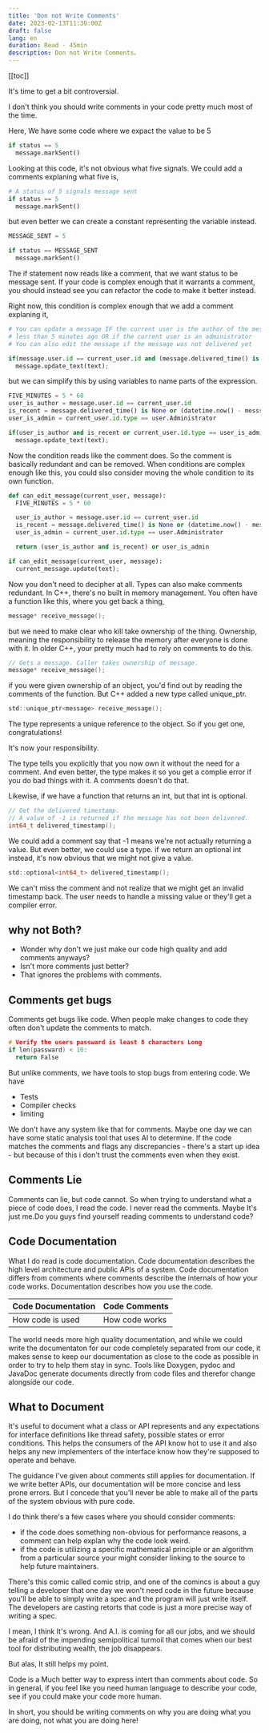 ```yaml
---
title: 'Don not Write Comments'
date: 2023-02-13T11:30:00Z
draft: false
lang: en
duration: Read · 45min
description: Don not Write Comments。
---
```


[[toc]]

It's time to get a bit controversial.

I don't think you should write comments in your code pretty much most of the time.

Here, We have some code where we expact the value to be 5

```python
if status == 5
  message.markSent()
```

Looking at this code, it's not obvious what five signals. We could add a comments explaning what five is,

```python
# A status of 5 signals message sent
if status == 5
  message.markSent()
```

but even better we can create a constant representing the variable instead.

```python
MESSAGE_SENT = 5

if status == MESSAGE_SENT
  message.markSent()
```

The if statement now reads like a comment, that we want status to be message sent. If your code is complex enough that it warrants a comment, you should instead see you can refactor the code to make it better instead.

Right now, this condition is complex enough that we add a comment explaning it,

```python
# You can update a message IF the current user is the author of the message and the message was delivered
# less than 5 minutes ago OR if the current user is an administrator
# You can also edit the message if the message was not delivered yet

if(message.user.id == current_user.id and (message.delivered_time() is None or (datetime.now() - messsage.delivered_time()).seconds < 300)) or current_user.id.type == user.Administrator:
  message.update_text(text);
```

but we can simplify this by using variables to name parts of the expression.

```python
FIVE_MINUTES = 5 * 60
user_is_author = message.user.id == current_user.id
is_recent = message.delivered_time() is None or (datetime.now() - messsage.delivered_time()).seconds < FIVE_MINUTES
user_is_admin = current_user.id.type == user.Administrator

if(user_is_author and is_recent or current_user.id.type == user_is_admin:
  message.update_text(text);
```

Now the condition reads like the comment does. So the comment is basically redundant and can be removed. When conditions are complex enough like this, you could slso consider moving the whole condition to its own function.

```python
def can_edit_message(current_user, message):
  FIVE_MINUTES = 5 * 60

  user_is_author = message.user.id == current_user.id
  is_recent = message.delivered_time() is None or (datetime.now() - messsage.delivered_time()).seconds < FIVE_MINUTES
  user_is_admin = current_user.id.type == user.Administrator

  return (user_is_author and is_recent) or user_is_admin

if can_edit_message(current_user, message):
  current_message.update(text);
```

Now you don't need to decipher at all. Types can also make comments redundant. In C++, there's no built in memory management. You often have a function like this, where you get back a thing,

```c
message* receive_message();
```

but we need to make clear who kill take ownership of the thing. Ownership, meaning the responsibility to release the memory after everyone is done with it. In older C++, your pretty much had to rely on comments to do this.

```c
// Gets a message. Caller takes ownership of message.
message* receive_message();
```

if you were given ownership of an object, you'd find out by reading the comments of the function. But C++ added a new type called unique_ptr.

```c
std::unique_ptr<message> receive_message();
```

The type represents a unique reference to the object. So if you get one, congratulations!

It's now your responsibility.

The type tells you explicitly that you now own it without the need for a comment. And even better, the type makes it so you get a complie error if you do bad things with it. A comments doesn't do that.

Likewise, if we have a function that returns an int, but that int is optional.

```c
// Get the delivered timestamp. 
// A value of -1 is returned if the message has not been delivered.
int64_t delivered_timestamp();
```

We could add a comment say that -1 means we're not actually returning a value. But even better, we could use a type. if we return an optional int instead, it's now obvious that we might not give a value.

```c
std::optional<int64_t> delivered_timestamp();
```

We can't miss the comment and not realize that we might get an invalid timestamp back. The user needs to handle a missing value or they'll get a compiler error.

## why not Both?

- Wonder why don't we just make our code high quality and add comments anyways?
- Isn't more comments just better?
- That ignores the problems with comments.

## Comments get bugs

Comments get bugs like code. When people make changes to code they often don't update the comments to match.

```c
# Verify the users passward is least 8 characters Long
if len(passward) < 10:
  return False
```

But unlike comments, we have tools to stop bugs from entering code. We have

- Tests
- Compiler checks
- limiting

We don't have any system like that for comments. Maybe one day we can have some static analysis tool that uses AI to determine. If the code matches the comments and flags
any discrepancies - there's a start up idea - but because of this i don't trust the comments even when they exist.

## Comments Lie

Comments can lie, but code cannot. So when trying to understand what a piece of code does, I read the code. I never read the comments. Maybe It's just me.Do you guys find yourself reading comments to understand code?

## Code Documentation

What I do read is code documentation. Code documentation describes the high level architecture and public APIs of a system. Code documentation differs from comments where comments describe the internals of how your code works. Documentation describes how you use the code.

| Code Documentation       | Code Comments                        |
| --------------- | -------------------------------------- |
|How code is used|How code works|

The world needs more high quality documentation, and while we could write the documentaton for our code completely separated from our code, it makes sense to keep our documentation as close to the code as possible in order to try to help them stay in sync. Tools like Doxygen, pydoc and JavaDoc generate documents directly from code files and therefor change alongside our code.

## What to Document

It's useful to document what a class or API represents and any expectations for interface definitions like thread safety, possible states or error conditions. This helps the consumers of the API know hot to use it and also helps any new implementers of the interface know how they're supposed to operate and behave.

The guidance I've given about comments still applies for documentation. If we write better APIs, our documentation will be more concise and less prone errors. But I concede that you'll never be able to make all of the parts of the system obvious with pure code.

I do think there's a few cases where you should consider comments:

- if the code does something non-obvious for performance reasons, a comment can help explan why the code look weird.
- if the code is utilizing a specific mathematical principle or an algorithm from a particular source your might consider linking to the source to help future maintainers.

There's this comic called comic strip, and one of the comincs is about a guy telling a developer that one day we won't need code in the future because you'll be able to simply write a spec and the program will just write itself. The developers are casting retorts that code is just a more precise way of writing a spec.

I mean, I think It's wrong. And A.I. is coming for all our jobs, and we should be afraid of the impending semipolitical turmoil that comes when our best tool for distributing wealth, the job disappears.

But alas, It still helps my point.

Code is a Much better way to express intert than comments about code. So in general, if you feel like you need human language to describe your code, see if you could make your code more human.

In short, you should be writing comments on why you are doing what you are doing, not what you are doing here!
